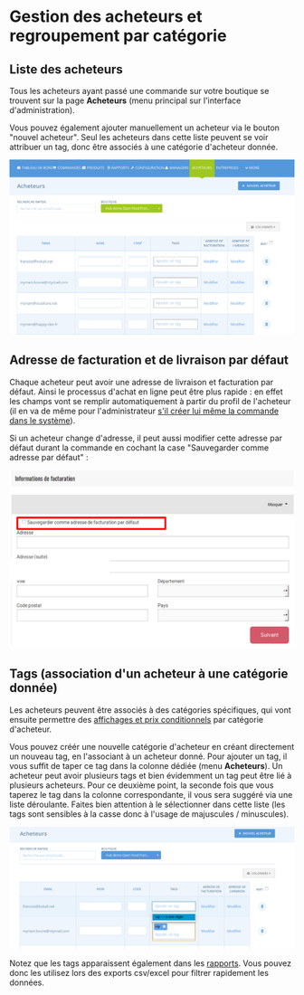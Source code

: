 # Gestion des acheteurs et regroupement par catégorie

## Liste des acheteurs

Tous les acheteurs ayant passé une commande sur votre boutique se trouvent sur la page **Acheteurs** \(menu principal sur l'interface d'administration\).

Vous pouvez également ajouter manuellement un acheteur via le bouton "nouvel acheteur". Seul les acheteurs dans cette liste peuvent se voir attribuer un tag, donc être associés à une catégorie d'acheteur donnée.

![](../../../.gitbook/assets/image%20%2880%29.png)

## Adresse de facturation et de livraison par défaut

Chaque acheteur peut avoir une adresse de livraison et facturation par défaut. Ainsi le processus d'achat en ligne peut être plus rapide : en effet les champs vont se remplir automatiquement à partir du profil de l'acheteur \(il en va de même pour l'administrateur [s'il créer lui même la commande dans le système](../../commandes/manual-orders.md)\).

Si un acheteur change d'adresse, il peut aussi modifier cette adresse par défaut durant la commande en cochant la case "Sauvegarder comme adresse par défaut" :

![](../../../.gitbook/assets/capture-du-2019-08-22-16-12-42.png)

## Tags \(association d'un acheteur à une catégorie donnée\)

Les acheteurs peuvent être associés à des catégories spécifiques, qui vont ensuite permettre des [affichages et prix conditionnels](customized-shopping-experience.md) par catégorie d'acheteur.

Vous pouvez créér une nouvelle catégorie d'acheteur en créant directement un nouveau tag, en l'associant à un acheteur donné. Pour ajouter un tag, il vous suffit de taper ce tag dans la colonne dédiée \(menu **Acheteurs**\). Un acheteur peut avoir plusieurs tags et bien évidemment un tag peut être lié à plusieurs acheteurs. Pour ce deuxième point, la seconde fois que vous taperez le tag dans la colonne correspondante, il vous sera suggéré via une liste déroulante. Faites bien attention à le sélectionner dans cette liste \(les tags sont sensibles à la casse donc à l'usage de majuscules / minuscules\).

![](../../../.gitbook/assets/image%20%2827%29.png)

Notez que les tags apparaissent également dans les [rapports](../../rapports.md). Vous pouvez donc les utilisez lors des exports csv/excel pour filtrer rapidement les données.

